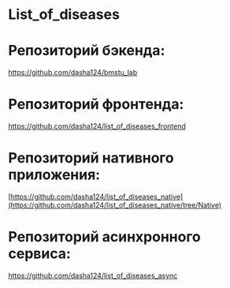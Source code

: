 # List_of_diseases
# Репозиторий бэкенда:
https://github.com/dasha124/bmstu_lab
# Репозиторий фронтенда:
https://github.com/dasha124/list_of_diseases_frontend
# Репозиторий нативного приложения:
[https://github.com/dasha124/list_of_diseases_native](https://github.com/dasha124/list_of_diseases_native/tree/Native)
# Репозиторий асинхронного сервиса:
https://github.com/dasha124/list_of_diseases_async
